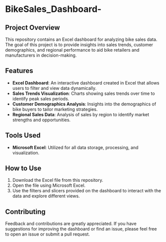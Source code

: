 # BikeSales_Dashboard-


## Project Overview
This repository contains an Excel dashboard for analyzing bike sales data. The goal of this project is to provide insights into sales trends, customer demographics, and regional performance to aid bike retailers and manufacturers in decision-making.

## Features
- **Excel Dashboard**: An interactive dashboard created in Excel that allows users to filter and view data dynamically.
- **Sales Trends Visualization**: Charts showing sales trends over time to identify peak sales periods.
- **Customer Demographics Analysis**: Insights into the demographics of bike buyers to tailor marketing strategies.
- **Regional Sales Data**: Analysis of sales by region to identify market strengths and opportunities.

## Tools Used
- **Microsoft Excel**: Utilized for all data storage, processing, and visualization.

## How to Use
1. Download the Excel file from this repository.
2. Open the file using Microsoft Excel.
3. Use the filters and slicers provided on the dashboard to interact with the data and explore different views.



## Contributing
Feedback and contributions are greatly appreciated. If you have suggestions for improving the dashboard or find an issue, please feel free to open an issue or submit a pull request.

